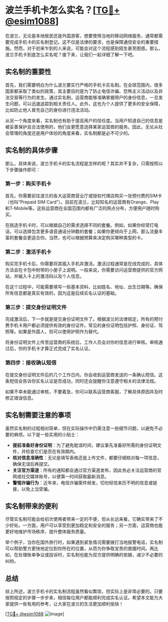 # 波兰手机卡怎么实名？[[TG💪+ @esim1088](https://t.me/s/esim1088)]

在波兰，无论是本地居民还是外国游客，想要使用当地的移动网络服务，通常都需要完成手机卡的实名制登记。这不仅是法律的要求，也是保障通信安全的重要措施。然而，对于初来乍到的人来说，可能会对这个流程感到陌生甚至困惑。那么，波兰手机卡到底怎么实名呢？接下来，让我们一起详细了解一下吧。

## 实名制的重要性

首先，我们需要明白为什么波兰要实行严格的手机卡实名制。在全球范围内，很多国家都采取了类似的政策，其主要目的是为了防止电信诈骗、恐怖主义活动以及非法交易等行为的发生。通过实名制，运营商能够准确掌握用户的身份信息，一旦发生问题，可以迅速追踪到相关责任人。此外，这也为个人提供了更多的安全保障，比如防止他人冒充自己的身份进行违法活动。

从另一个角度来看，实名制也有助于提高用户的信任度。当用户知道自己的信息是被妥善保护且合法使用的，他们会更愿意选择某家运营商的服务。因此，无论从社会管理的角度还是用户体验的角度来看，实名制都是必不可少的。

## 实名制的具体步骤

那么，具体来说，波兰手机卡的实名流程是怎样的呢？其实并不复杂，只需按照以下步骤操作即可：

### 第一步：购买手机卡

首先，你需要前往波兰的各大运营商营业厅或授权代理店购买一张预付费的SIM卡（也叫“Prepaid SIM Card”）。目前在波兰，比较知名的运营商有Orange、Play和T-Mobile等。这些运营商在全国范围内都有广泛的网点分布，方便用户随时购买。

在挑选手机卡时，可以根据自己的需求选择不同的套餐。例如，如果你经常打电话，可以选择包含更多语音通话分钟数的套餐；如果你更倾向于上网，那么流量丰富的套餐会更适合你。当然，也可以根据预算来决定购买哪种类型的卡。

### 第二步：激活手机卡

购买完手机卡后，你需要将其插入手机并激活。激活过程通常是在线完成的，具体方法会在卡包中附带的小册子上说明。一般来说，你需要访问运营商提供的官方网站，并输入卡上的激活码以及个人信息。

在这个过程中，可能需要填写一些基本资料，比如姓名、地址、出生日期等。确保所有信息都是真实有效的，因为这是后续实名认证的基础。

### 第三步：提交身份证明文件

完成激活后，下一步就是提交身份证明文件了。根据波兰的法律规定，所有的预付费手机卡用户都必须提供有效的身份证件。常见的身份证明包括护照、身份证、驾照等。如果是外国人，则可以使用护照作为替代。

将身份证明文件上传至运营商的系统后，工作人员会对你的信息进行审核。审核通过后，你的手机卡才算正式完成了实名认证。

### 第四步：接收确认短信

在提交身份证明文件后的几个工作日内，你会收到运营商发送的一条确认短信。这条短信会告诉你实名认证是否成功，同时还会提醒你注意遵守相关的法律法规。

如果不幸未能通过审核，不要着急，你可以联系运营商客服，了解具体原因并及时修正错误信息。

## 实名制需要注意的事项

虽然实名制的过程相对简单，但在实际操作中仍需注意一些细节问题，以避免不必要的麻烦。以下是一些实用的小贴士：

- **提前准备好身份证明**：为了避免耽误时间，建议事先准备好所需的身份证明文件，并检查它们是否在有效期内。
- **核对信息准确性**：无论是填写表格还是上传文件，都要仔细核对每一项信息，确保无误后再提交。
- **关注官方渠道**：所有的通知都会通过官方渠道发布，因此务必关注运营商的官网或社交媒体账号，以便第一时间获取最新消息。
- **警惕诈骗行为**：近年来，电信诈骗案件频发，切勿轻信来历不明的信息或链接，以免上当受骗。

## 实名制带来的便利

尽管实名制可能会给初次使用者带来一定的不便，但从长远来看，它确实带来了不少好处。一方面，用户可以享受到更加稳定和安全的服务；另一方面，运营商也能更好地维护市场秩序，提升整体服务质量。

举个例子，当你在国外旅行时，如果遇到紧急情况需要拨打当地报警电话，实名制可以帮助警方更快地定位到你所在的位置，从而为你争取宝贵的救援时间。再比如，在处理账单争议或投诉时，实名制也能为双方提供明确的依据，减少不必要的纠纷。

## 总结

综上所述，波兰手机卡的实名制流程虽然看似繁琐，但实际上是非常必要的。只要按照规定的步骤一步步来，相信每位用户都能顺利完成实名认证。希望本文能为大家提供一些有用的参考，让大家在波兰的生活更加顺利愉快！

[[TG💪+ @esim1088](https://t.me/s/esim1088) ![Image](https://i.postimg.cc/4NQfJmqS/Snipaste-2025-05-13-00-14-12.png)]